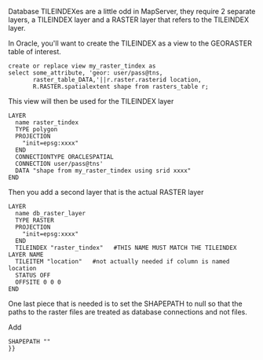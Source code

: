 Database TILEINDEXes are a little odd in MapServer, they require 2 separate layers, a TILEINDEX layer and a RASTER layer that refers to the TILEINDEX layer.                                     
                                                                                                                                                                                                 
In Oracle, you'll want to create the TILEINDEX as a view to the GEORASTER table of interest.                                                                                                     
                                                                                                                                                                                                 

```
create or replace view my_raster_tindex as 
select some_attribute, 'geor: user/pass@tns, 
       raster_table_DATA,'||r.raster.rasterid location, 
       R.RASTER.spatialextent shape from rasters_table r;
```
                                                                                                                                                                                                 
This view will then be used for the TILEINDEX layer                                                                                                                                              
                                                                                                                                                                                                 

```                                                                                                                                                                                              
LAYER                                                                                                                                                                                            
  name raster_tindex                                                                                                                                                                             
  TYPE polygon                                                                                                                                                                                   
  PROJECTION                                                                                                                                                                                     
    "init=epsg:xxxx"                                                                                                                                                                             
  END                                                                                                                                                                                            
  CONNECTIONTYPE ORACLESPATIAL                                                                                                                                                                   
  CONNECTION user/pass@tns'                                                                                                                                                                      
  DATA "shape from my_raster_tindex using srid xxxx"                                                                                                                                             
END                                                                                                                                                                                              
```                                                                                                                                                                                              
                                                                                                                                                                                                 
Then you add a second layer that is the actual RASTER layer                                                                                                                                      
                                                                                                                                                                                                 

```                                                                                                                                                                                              
LAYER                                                                                                                                                                                            
  name db_raster_layer                                                                                                                                                                           
  TYPE RASTER                                                                                                                                                                                    
  PROJECTION                                                                                                                                                                                     
    "init=epsg:xxxx"                                                                                                                                                                             
  END                                                                                                                                                                                            
  TILEINDEX "raster_tindex"   #THIS NAME MUST MATCH THE TILEINDEX LAYER NAME                                                                                                                     
  TILEITEM "location"   #not actually needed if column is named location                                                                                                                         
  STATUS OFF                                                                                                                                                                                     
  OFFSITE 0 0 0                                                                                                                                                                                  
END                                                                                                                                                                                              
```                                                                                                                                                                                              
                                                                                                                                                                                                 
One last piece that is needed is to set the SHAPEPATH to null so that the paths to the raster files are treated as database connections and not files.                                           
                                                                                                                                                                                                 
Add                                                                                                                                                                                              

```                                                                                                                                                                                              
SHAPEPATH ""                                                                                                                                                                                     
}}
